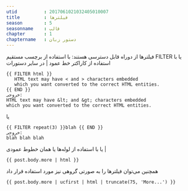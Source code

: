 ```yaml
---
utid          : 2017061021032405010007
title         : فیلترها
season        : 5
seasonname    : قالب
chapter       : 1
chaptername   : دستور زبان
---
```



<p>فیلترها از دوراه قابل دسترسی هستند: با استفاده از برچسب مستقیم FILTER یا با استفاده از کاراکتر خط عمود | در سایر دستورات</p>

<pre><code>{{ FILTER html }}
   HTML text may have &lt; and &gt; characters embedded
   which you want converted to the correct HTML entities.
{{ END }}   
خروجی:
HTML text may have &amp;lt; and &amp;gt; characters embedded
which you want converted to the correct HTML entities.
</code></pre>

<p>یا</p>

<pre><code>{{ FILTER repeat(3) }}blah {{ END }}
خروجی:
blah blah blah
</code></pre>

<p>یا با استفاده از لوله‌ها یا همان خطوط عمودی |</p>

<pre><code>{{ post.body.more | html }}
</code></pre>

<p>همچنین می‌توان فیلترها را به صورتی گروهی نیز مورد استفاده قرار داد</p>

<pre><code>{{ post.body.more | ucfirst | html | truncate(75, 'More...') }}
</code></pre>


